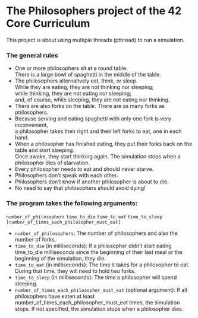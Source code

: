 # The Philosophers project of the 42 Core Curriculum

This project is about using multiple threads (pthread) to run a simulation.

### The general rules
- One or more philosophers sit at a round table.  
There is a large bowl of spaghetti in the middle of the table.
- The philosophers alternatively eat, think, or sleep.  
While they are eating, they are not thinking nor sleeping;  
while thinking, they are not eating nor sleeping;  
and, of course, while sleeping, they are not eating nor thinking.
- There are also forks on the table. There are as many forks as philosophers.
- Because serving and eating spaghetti with only one fork is very inconvenient,  
a philosopher takes their right and their left forks to eat, one in each hand.
- When a philosopher has finished eating, they put their forks back on the table and start sleeping.  
Once awake, they start thinking again. The simulation stops when
a philosopher dies of starvation.
- Every philosopher needs to eat and should never starve.
- Philosophers don’t speak with each other.
- Philosophers don’t know if another philosopher is about to die.
- No need to say that philosophers should avoid dying!


### The program takes the following arguments:  
`number_of_philosophers` `time_to_die` `time_to_eat` `time_to_sleep`
`[number_of_times_each_philosopher_must_eat]`
- `number_of_philosophers`: The number of philosophers and also the number
of forks.
- `time_to_die` (in milliseconds): If a philosopher didn’t start eating time_to_die
milliseconds since the beginning of their last meal or the beginning of the simulation, they die.
- `time_to_eat` (in milliseconds): The time it takes for a philosopher to eat.
During that time, they will need to hold two forks.
- `time_to_sleep` (in milliseconds): The time a philosopher will spend sleeping.
- `number_of_times_each_philosopher_must_eat` (optional argument): If all
philosophers have eaten at least number_of_times_each_philosopher_must_eat
times, the simulation stops. If not specified, the simulation stops when a
philosopher dies.
